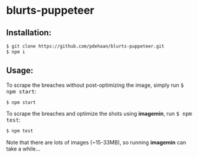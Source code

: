 # blurts-puppeteer

## Installation:

```sh
$ git clone https://github.com/pdehaan/blurts-puppeteer.git
$ npm i
```

## Usage:

To scrape the breaches without post-optimizing the image, simply run <kbd>$ npm start</kbd>:

```sh
$ npm start
```

To scrape the breaches and optimize the shots using **imagemin**, run <kbd>$ npm test</kbd>:

```sh
$ npm test
```

Note that there are lots of images (~15-33MB), so running **imagemin** can take a while...
